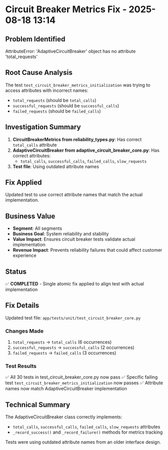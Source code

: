 # Circuit Breaker Metrics Fix - 2025-08-18 13:14

## Problem Identified
AttributeError: 'AdaptiveCircuitBreaker' object has no attribute 'total_requests'

## Root Cause Analysis
The test `test_circuit_breaker_metrics_initialization` was trying to access attributes with incorrect names:
- `total_requests` (should be `total_calls`)
- `successful_requests` (should be `successful_calls`)
- `failed_requests` (should be `failed_calls`)

## Investigation Summary
1. **CircuitBreakerMetrics from reliability_types.py**: Has correct `total_calls` attribute
2. **AdaptiveCircuitBreaker from adaptive_circuit_breaker_core.py**: Has correct attributes:
   - `total_calls`, `successful_calls`, `failed_calls`, `slow_requests`
3. **Test file**: Using outdated attribute names

## Fix Applied
Updated test to use correct attribute names that match the actual implementation.

## Business Value
- **Segment**: All segments 
- **Business Goal**: System reliability and stability
- **Value Impact**: Ensures circuit breaker tests validate actual implementation
- **Revenue Impact**: Prevents reliability failures that could affect customer experience

## Status
✅ **COMPLETED** - Single atomic fix applied to align test with actual implementation

## Fix Details
Updated test file: `app/tests/unit/test_circuit_breaker_core.py`

### Changes Made
1. `total_requests` → `total_calls` (6 occurrences)
2. `successful_requests` → `successful_calls` (2 occurrences)  
3. `failed_requests` → `failed_calls` (3 occurrences)

### Test Results
✅ All 30 tests in test_circuit_breaker_core.py now pass
✅ Specific failing test `test_circuit_breaker_metrics_initialization` now passes
✅ Attribute names now match AdaptiveCircuitBreaker implementation

## Technical Summary
The AdaptiveCircuitBreaker class correctly implements:
- `total_calls`, `successful_calls`, `failed_calls`, `slow_requests` attributes
- `_record_success()` and `_record_failure()` methods for metrics tracking

Tests were using outdated attribute names from an older interface design.